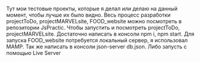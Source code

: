 Тут мои тестовые проекты, которые я делал или делаю на данный момент, чтобы лучше их было видно. Весь процесс разработки projectToDо, projectMARVELsite, FOOD_website можно посмотреть в репозитории JsPractic.
Чтобы запустить и посмотреть projectToDо, projectMARVELsite. Достаточно написать в консоли npm i, npm start.
Для запуска FOOD_website потребуется локальный сервер, я использовал MAMP. Так же написать в консоли json-server db.json. Либо запусть с помощью Live Server
